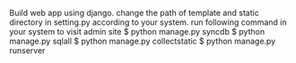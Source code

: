 Build web app using django.
change the path of template and static directory in setting.py according to your system.
run following command in your system to visit admin site
$ python  manage.py syncdb
$ python manage.py sqlall
$ python manage.py collectstatic
$ python manage.py runserver

